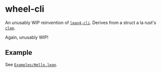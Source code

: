 # wheel-cli

An unusably WIP reinvention of [`lean4-cli`](https://github.com/leanprover/lean4-cli).
Derives from a struct a la rust's [`clap`](https://lib.rs/clap).

Again, unusably WIP!

## Example
See [`Examples/Hello.lean`](https://github.com/mehbark/wheelcli/blob/main/Examples/Hello.lean).

